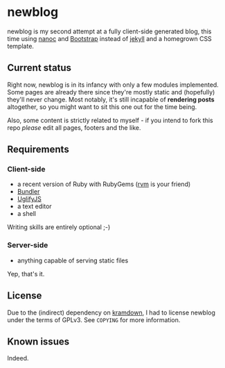 newblog
=======

newblog is my second attempt at a fully client-side generated blog, this time
using [nanoc][] and [Bootstrap][] instead of [jekyll][] and a homegrown CSS
template.


Current status
--------------

Right now, newblog is in its infancy with only a few modules implemented. Some
pages are already there since they're mostly static and (hopefully) they'll
never change. Most notably, it's still incapable of **rendering posts**
altogether, so you might want to sit this one out for the time being.

Also, some content is strictly related to myself - if you intend to fork this
repo *please* edit all pages, footers and the like.


Requirements
------------

### Client-side

  * a recent version of Ruby with RubyGems ([rvm](http://rvm.io) is your friend)
  * [Bundler](http://gembundler.com)
  * [UglifyJS](https://github.com/mishoo/UglifyJS)
  * a text editor
  * a shell

Writing skills are entirely optional ;-)

### Server-side

  * anything capable of serving static files

Yep, that's it.


License
-------

Due to the (indirect) dependency on [kramdown][], I had to license newblog
under the terms of GPLv3. See `COPYING` for more information.


Known issues
------------

Indeed.


[nanoc]: http://nanoc.stoneship.org/
[Bootstrap]: http://getbootstrap.com/
[jekyll]: http://jekyllrb.com/
[kramdown]: http://kramdown.rubyforge.org/
